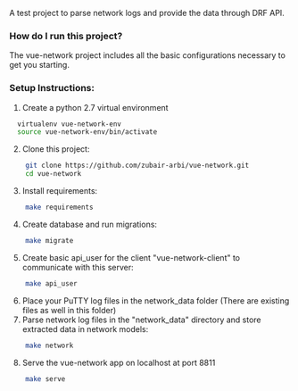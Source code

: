 A test project to parse network logs and provide the data through DRF API.

### How do I run this project?

The vue-network project includes all the basic configurations necessary to get you starting.

### Setup Instructions:

1. Create a python 2.7 virtual environment

```bash
  virtualenv vue-network-env
  source vue-network-env/bin/activate
```
2. Clone this project:

```bash
    git clone https://github.com/zubair-arbi/vue-network.git
    cd vue-network
```
3. Install requirements:

```bash
    make requirements
```
4. Create database and run migrations:

```bash
    make migrate
```
5. Create basic api_user for the client "vue-network-client" to communicate with this server:

```bash
    make api_user
```
6. Place your PuTTY log files in the network_data folder (There are existing files as well in this folder)
7. Parse network log files in the "network_data" directory and store extracted data in network models:

```bash
    make network
```
8. Serve the vue-network app on localhost at port 8811

```bash
    make serve
```
